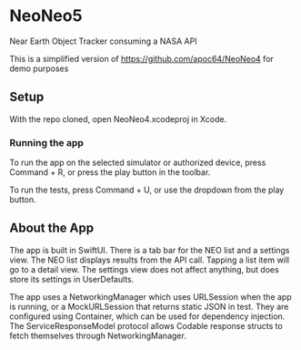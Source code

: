 # NeoNeo5
Near Earth Object Tracker consuming a NASA API

This is a simplified version of https://github.com/apoc64/NeoNeo4 for demo purposes

## Setup

With the repo cloned, open NeoNeo4.xcodeproj in Xcode.

### Running the app

To run the app on the selected simulator or authorized device, press Command + R, or press the play button in the toolbar.

To run the tests, press Command + U, or use the dropdown from the play button.

## About the App

The app is built in SwiftUI. There is a tab bar for the NEO list and a settings view. The NEO list displays results from the API call. Tapping a list item will go to a detail view. The settings view does not affect anything, but does store its settings in UserDefaults.

The app uses a NetworkingManager which uses URLSession when the app is running, or a MockURLSession that returns static JSON in test. They are configured using Container, which can be used for dependency injection. The ServiceResponseModel protocol allows Codable response structs to fetch themselves through NetworkingManager.

